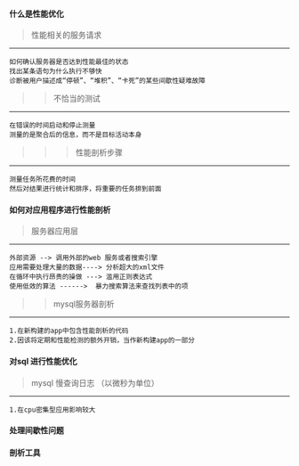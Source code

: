 #### 什么是性能优化
> 性能相关的服务请求
 ---
    如何确认服务器是否达到性能最佳的状态
    找出某条语句为什么执行不够快
    诊断被用户描述成“停顿”、“堆积”、“卡死”的某些间歇性疑难故障
>> 不恰当的测试
  ---
    在错误的时间启动和停止测量
    测量的是聚合后的信息，而不是目标活动本身
>>> 性能剖析步骤
   ---
    测量任务所花费的时间
    然后对结果进行统计和排序，将重要的任务排到前面
       
#### 如何对应用程序进行性能剖析  
> 服务器应用层
  ---
    外部资源 --> 调用外部的web 服务或者搜索引擎
    应用需要处理大量的数据----> 分析超大的xml文件
    在循环中执行昂贵的操做 ---> 滥用正则表达式
    使用低效的算法 ------>  暴力搜索算法来查找列表中的项
     
>> mysql服务器剖析
   ---
    1.在新构建的app中包含性能剖析的代码
    2.因该将定期和性能检测的额外开销，当作新构建app的一部分 
#### 对sql 进行性能优化
> mysql 慢查询日志 （以微秒为单位）
  ---
    1.在cpu密集型应用影响较大
    
#### 处理间歇性问题
#### 剖析工具